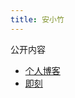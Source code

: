 ```yaml
---
title: 安小竹
---
```


公开内容

- [个人博客](https://idoubi.cc/)
- [即刻](https://web.okjike.com/u/3B63616F-E87A-4028-8B59-5A49DCC4E8CE)
